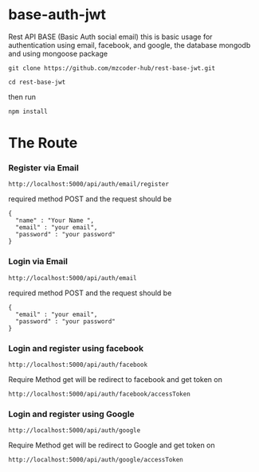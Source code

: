 # base-auth-jwt
Rest API BASE (Basic Auth social email) this is basic usage for authentication using email, facebook, and google, the database mongodb and using mongoose package

```git clone https://github.com/mzcoder-hub/rest-base-jwt.git```

```cd rest-base-jwt```

then run 

```npm install```

# The Route
### Register via Email

``` http://localhost:5000/api/auth/email/register ```

required method POST and the request should be 

``` 
{
  "name" : "Your Name ",
  "email" : "your email",
  "password" : "your password"
}
```

### Login via Email

``` http://localhost:5000/api/auth/email ```

required method POST and the request should be 

``` 
{
  "email" : "your email",
  "password" : "your password"
}
```

### Login and register using facebook

``` http://localhost:5000/api/auth/facebook ```

Require Method get will be redirect to facebook and get token on

``` http://localhost:5000/api/auth/facebook/accessToken ```

### Login and register using Google

``` http://localhost:5000/api/auth/google ```

Require Method get will be redirect to Google and get token on

``` http://localhost:5000/api/auth/google/accessToken ```
